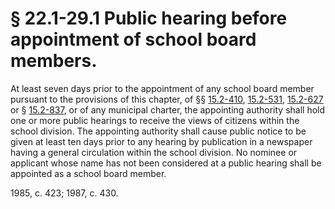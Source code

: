 # § 22.1-29.1 Public hearing before appointment of school board members.

<p>At least seven days prior to the appointment of any school board member pursuant to the provisions of this chapter, of §§ <a href='http://law.lis.virginia.gov/vacode/15.2-410/'>15.2-410</a>, <a href='http://law.lis.virginia.gov/vacode/15.2-531/'>15.2-531</a>, <a href='http://law.lis.virginia.gov/vacode/15.2-627/'>15.2-627</a> or § <a href='http://law.lis.virginia.gov/vacode/15.2-837/'>15.2-837</a>, or of any municipal charter, the appointing authority shall hold one or more public hearings to receive the views of citizens within the school division. The appointing authority shall cause public notice to be given at least ten days prior to any hearing by publication in a newspaper having a general circulation within the school division. No nominee or applicant whose name has not been considered at a public hearing shall be appointed as a school board member.</p><p>1985, c. 423; 1987, c. 430.</p>